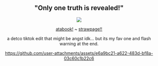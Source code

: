 <div align="center">

 "Only one truth is revealed!"
-
![](https://komarev.com/ghpvc/?username=AutisticDetective&color=blue&style=plastic&label=Witnesses)
  
   [atabook!](https://redacted.atabook.org/) ~ [strawpage!!](https://redacted-code-208.straw.page)

a detco tiktok edit that might be angst idk... but its my fav one and flash warning at the end.

https://github.com/user-attachments/assets/e6a9bc21-a622-483d-bf8a-03c60c1b22c6

</div>

